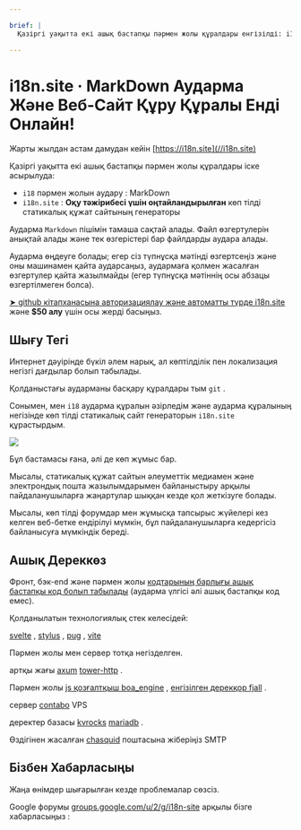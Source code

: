 ```yaml
---

brief: |
  Қазіргі уақытта екі ашық бастапқы пәрмен жолы құралдары енгізілді: i18 (MarkDown пәрмен жолын аудару құралы) және i18n.site (көп тілді статикалық құжат сайтының генераторы)

---
```



# i18n.site · MarkDown Аударма Және Веб-Сайт Құру Құралы Енді Онлайн!

Жарты жылдан астам дамудан кейін [https://i18n.site](//i18n.site)

Қазіргі уақытта екі ашық бастапқы пәрмен жолы құралдары іске асырылуда:

* `i18` пәрмен жолын аудару : MarkDown
* `i18n.site` : **Оқу тәжірибесі үшін оңтайландырылған** көп тілді статикалық құжат сайтының генераторы

Аударма `Markdown` пішімін тамаша сақтай алады. Файл өзгертулерін анықтай алады және тек өзгерістері бар файлдарды аудара алады.

Аударма өңдеуге болады; егер сіз түпнұсқа мәтінді өзгертсеңіз және оны машинамен қайта аударсаңыз, аудармаға қолмен жасалған өзгертулер қайта жазылмайды (егер түпнұсқа мәтіннің осы абзацы өзгертілмеген болса).

[➤ github кітапханасына авторизациялау және автоматты түрде i18n.site](https://github.com/login/oauth/authorize?client_id=Ov23liuGAmK0plc9FgB3&amp;scope=user:email,user:follow,public_repo) және **$50 алу** үшін осы жерді басыңыз.

## Шығу Тегі

Интернет дәуірінде бүкіл әлем нарық, ал көптілділік пен локализация негізгі дағдылар болып табылады.

Қолданыстағы аударманы басқару құралдары тым `git` .

Сонымен, мен `i18` аударма құралын әзірледім және аударма құралының негізінде көп тілді статикалық сайт генераторын `i18n.site` құрастырдым.

![](https://p.3ti.site/1723777556.avif)

Бұл бастамасы ғана, әлі де көп жұмыс бар.

Мысалы, статикалық құжат сайтын әлеуметтік медиамен және электрондық пошта жазылымдарымен байланыстыру арқылы пайдаланушыларға жаңартулар шыққан кезде қол жеткізуге болады.

Мысалы, көп тілді форумдар мен жұмысқа тапсырыс жүйелері кез келген веб-бетке ендірілуі мүмкін, бұл пайдаланушыларға кедергісіз байланысуға мүмкіндік береді.

## Ашық Дереккөз

Фронт, бэк-end және пәрмен жолы [кодтарының барлығы ашық бастапқы код болып табылады](https://i18n.site/i18n.site/c/src) (аударма үлгісі әлі ашық бастапқы код емес).

Қолданылатын технологиялық стек келесідей:

[svelte](https://svelte.dev) , [stylus](https://stylus-lang.com) , [pug](https://github.com/pugjs/pug) , [vite](https://github.com/vitejs/vite)

Пәрмен жолы мен сервер тотқа негізделген.

артқы жағы [axum](https://github.com/tokio-rs/axum) [tower-http](https://github.com/tower-rs/tower-http/releases) .

Пәрмен жолы [js қозғалтқыш boa_engine](https://docs.rs/boa_engine) , [енгізілген дерекқор fjall](https://github.com/fjall-rs/fjall) .

сервер [contabo](https://my.contabo.com) VPS

деректер базасы [kvrocks](https://kvrocks.apache.org) [mariadb](https://mariadb.org) .

Өздігінен жасалған [chasquid](https://github.com/albertito/chasquid) поштасына жіберіңіз SMTP

## Бізбен Хабарласыңы

Жаңа өнімдер шығарылған кезде проблемалар сөзсіз.

Google форумы [groups.google.com/u/2/g/i18n-site](https://groups.google.com/u/2/g/i18n-site) арқылы бізге хабарласыңыз :